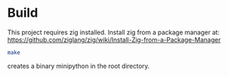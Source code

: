 # Build
This project requires zig installed.
Install zig from a package manager at:
https://github.com/ziglang/zig/wiki/Install-Zig-from-a-Package-Manager

```bash
make
```
creates a binary minipython in the root directory.


